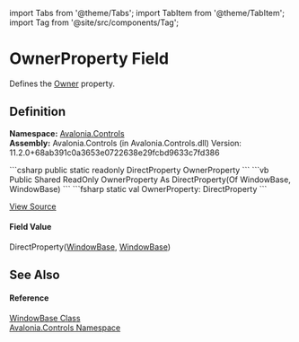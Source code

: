 import Tabs from '@theme/Tabs'; 
import TabItem from '@theme/TabItem'; 
import Tag from '@site/src/components/Tag'; 

# OwnerProperty Field


Defines the <a href="P_Avalonia_Controls_WindowBase_Owner">Owner</a> property.



## Definition
**Namespace:** <a href="N_Avalonia_Controls">Avalonia.Controls</a>  
**Assembly:** Avalonia.Controls (in Avalonia.Controls.dll) Version: 11.2.0+68ab391c0a3653e0722638e29fcbd9633c7fd386

<Tabs groupId="api-code-preview">
<TabItem value="csharp" label="C#">
```csharp
public static readonly DirectProperty<WindowBase, WindowBase?> OwnerProperty
```
</TabItem>
<TabItem value="vb" label="VB">
```vb
Public Shared ReadOnly OwnerProperty As DirectProperty(Of WindowBase, WindowBase)
```
</TabItem>
<TabItem value="fsharp" label="F#">
```fsharp
static val OwnerProperty: DirectProperty<WindowBase, WindowBase>
```
</TabItem>
</Tabs>



<a href="https://github.com/AvaloniaUI/Avalonia/tree/master/srcAvalonia.Controls/WindowBase.cs" title="View the source code">View Source</a>



#### Field Value
DirectProperty(<a href="T_Avalonia_Controls_WindowBase">WindowBase</a>, <a href="T_Avalonia_Controls_WindowBase">WindowBase</a>)

## See Also


#### Reference
<a href="T_Avalonia_Controls_WindowBase">WindowBase Class</a>  
<a href="N_Avalonia_Controls">Avalonia.Controls Namespace</a>  
